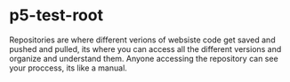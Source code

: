 # p5-test-root
Repositories are where different verions of websiste code get saved and pushed and pulled, its where you can access all the different versions and organize and understand them. Anyone accessing the repository can see your proccess, its like a manual.
